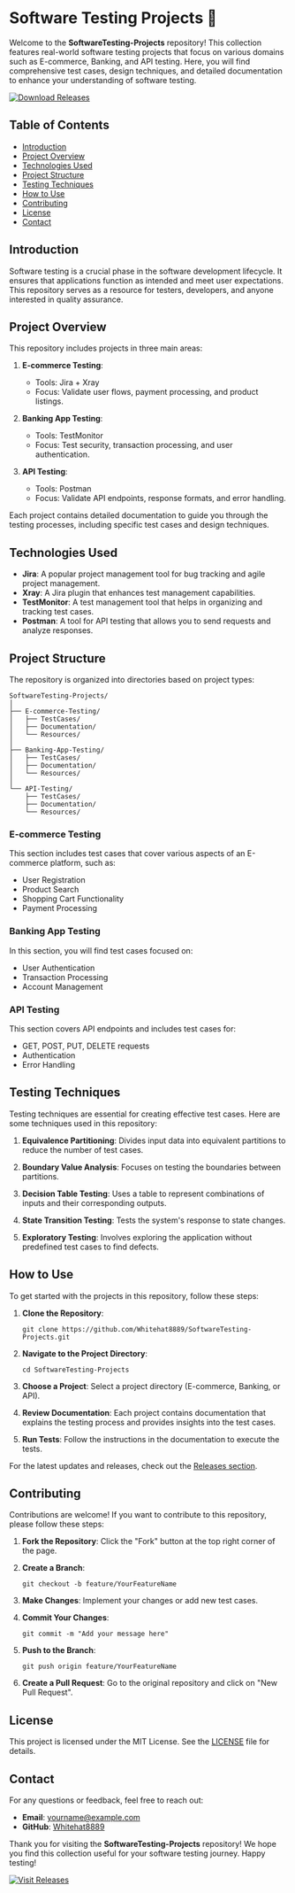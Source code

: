 # Software Testing Projects 🧪

Welcome to the **SoftwareTesting-Projects** repository! This collection features real-world software testing projects that focus on various domains such as E-commerce, Banking, and API testing. Here, you will find comprehensive test cases, design techniques, and detailed documentation to enhance your understanding of software testing.

[![Download Releases](https://img.shields.io/badge/Download%20Releases-Click%20Here-blue)](https://github.com/Whitehat8889/SoftwareTesting-Projects/releases)

## Table of Contents

- [Introduction](#introduction)
- [Project Overview](#project-overview)
- [Technologies Used](#technologies-used)
- [Project Structure](#project-structure)
- [Testing Techniques](#testing-techniques)
- [How to Use](#how-to-use)
- [Contributing](#contributing)
- [License](#license)
- [Contact](#contact)

## Introduction

Software testing is a crucial phase in the software development lifecycle. It ensures that applications function as intended and meet user expectations. This repository serves as a resource for testers, developers, and anyone interested in quality assurance. 

## Project Overview

This repository includes projects in three main areas:

1. **E-commerce Testing**: 
   - Tools: Jira + Xray
   - Focus: Validate user flows, payment processing, and product listings.
  
2. **Banking App Testing**: 
   - Tools: TestMonitor
   - Focus: Test security, transaction processing, and user authentication.

3. **API Testing**: 
   - Tools: Postman
   - Focus: Validate API endpoints, response formats, and error handling.

Each project contains detailed documentation to guide you through the testing processes, including specific test cases and design techniques.

## Technologies Used

- **Jira**: A popular project management tool for bug tracking and agile project management.
- **Xray**: A Jira plugin that enhances test management capabilities.
- **TestMonitor**: A test management tool that helps in organizing and tracking test cases.
- **Postman**: A tool for API testing that allows you to send requests and analyze responses.

## Project Structure

The repository is organized into directories based on project types:

```
SoftwareTesting-Projects/
│
├── E-commerce-Testing/
│   ├── TestCases/
│   ├── Documentation/
│   └── Resources/
│
├── Banking-App-Testing/
│   ├── TestCases/
│   ├── Documentation/
│   └── Resources/
│
└── API-Testing/
    ├── TestCases/
    ├── Documentation/
    └── Resources/
```

### E-commerce Testing

This section includes test cases that cover various aspects of an E-commerce platform, such as:

- User Registration
- Product Search
- Shopping Cart Functionality
- Payment Processing

### Banking App Testing

In this section, you will find test cases focused on:

- User Authentication
- Transaction Processing
- Account Management

### API Testing

This section covers API endpoints and includes test cases for:

- GET, POST, PUT, DELETE requests
- Authentication
- Error Handling

## Testing Techniques

Testing techniques are essential for creating effective test cases. Here are some techniques used in this repository:

1. **Equivalence Partitioning**: Divides input data into equivalent partitions to reduce the number of test cases.
  
2. **Boundary Value Analysis**: Focuses on testing the boundaries between partitions.
  
3. **Decision Table Testing**: Uses a table to represent combinations of inputs and their corresponding outputs.
  
4. **State Transition Testing**: Tests the system's response to state changes.

5. **Exploratory Testing**: Involves exploring the application without predefined test cases to find defects.

## How to Use

To get started with the projects in this repository, follow these steps:

1. **Clone the Repository**:
   ```
   git clone https://github.com/Whitehat8889/SoftwareTesting-Projects.git
   ```

2. **Navigate to the Project Directory**:
   ```
   cd SoftwareTesting-Projects
   ```

3. **Choose a Project**: 
   Select a project directory (E-commerce, Banking, or API).

4. **Review Documentation**: 
   Each project contains documentation that explains the testing process and provides insights into the test cases.

5. **Run Tests**: 
   Follow the instructions in the documentation to execute the tests.

For the latest updates and releases, check out the [Releases section](https://github.com/Whitehat8889/SoftwareTesting-Projects/releases).

## Contributing

Contributions are welcome! If you want to contribute to this repository, please follow these steps:

1. **Fork the Repository**: Click the "Fork" button at the top right corner of the page.
  
2. **Create a Branch**: 
   ```
   git checkout -b feature/YourFeatureName
   ```

3. **Make Changes**: Implement your changes or add new test cases.

4. **Commit Your Changes**: 
   ```
   git commit -m "Add your message here"
   ```

5. **Push to the Branch**: 
   ```
   git push origin feature/YourFeatureName
   ```

6. **Create a Pull Request**: Go to the original repository and click on "New Pull Request".

## License

This project is licensed under the MIT License. See the [LICENSE](LICENSE) file for details.

## Contact

For any questions or feedback, feel free to reach out:

- **Email**: yourname@example.com
- **GitHub**: [Whitehat8889](https://github.com/Whitehat8889)

Thank you for visiting the **SoftwareTesting-Projects** repository! We hope you find this collection useful for your software testing journey. Happy testing! 

[![Visit Releases](https://img.shields.io/badge/Visit%20Releases-Click%20Here-blue)](https://github.com/Whitehat8889/SoftwareTesting-Projects/releases)